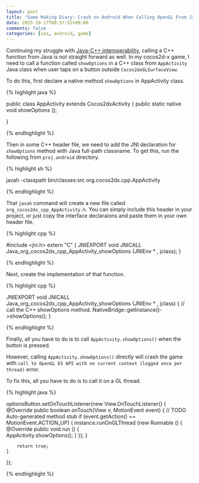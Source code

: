 ```yaml
---
layout: post
title: "Game Making Diary: Crash on Android When Calling OpenGL From Java"
date: 2015-10-17T00:57:52+09:00
comments: false
categories: [ios, android, game]
---
```


Continuing my struggle with [Java-C++ interoperability](/ios/android/game/2015/10/14/game-making-diary-java-method-signature.html), calling a C++ function from Java is not straight forward as well. In my cocos2d-x game, I need to call a function called `showOptions` in a C++ class from `AppActivity` Java class when user taps on a button outside `Cocos2dxGLSurfaceView`.

To do this, first declare a native method `showOptions` in AppActivity class.

{% highlight java %}

public class AppActivity extends Cocos2dxActivity {
    public static native void showOptions ();


}

{% endhighlight %}

Then in some C++ header file, we need to add the JNI declaration for `showOptions` method with Java full-path classname. To get this, run the following from `proj.android` directory.

{% highlight sh %}

javah -classpath bin/classes:src org.cocos2dx.cpp.AppActivity

{% endhighlight %}

That `javah` command will create a new file called `org_cocos2dx_cpp_AppActivity.h`. You can simply include this header in your project, or just copy the interface declaraions and paste them in your own header file.

{% highlight cpp %}

#include <jni.h>
extern "C" {
    JNIEXPORT void JNICALL Java_org_cocos2dx_cpp_AppActivity_showOptions
    (JNIEnv * , jclass);
}

{% endhighlight %}

Next, create the implementation of that function.

{% highlight cpp %}

JNIEXPORT void JNICALL Java_org_cocos2dx_cpp_AppActivity_showOptions
(JNIEnv * , jclass)
{
    // call the C++ showOptions method.
    NativeBridge::getInstance()->showOptions();
}

{% endhighlight %}

Finally, all you have to do is to call `AppActivity.showOptions()` when the button is pressed.

However, calling `AppActivity.showOptions()` directly will crash the game with `call to OpenGL ES API with no current context (logged once per thread)` error.

To fix this, all you have to do is to call it on a GL thread.

{% highlight java %}

optionsButton.setOnTouchListener(new View.OnTouchListener() {		
	@Override
	public boolean onTouch(View v, MotionEvent event) {
		// TODO Auto-generated method stub
		if (event.getAction() == MotionEvent.ACTION_UP) {
			instance.runOnGLThread (new Runnable () {
				@Override
				public void run () {                
					AppActivity.showOptions();
				}
			});
		}

		return true;
	}
});

{% endhighlight %}
